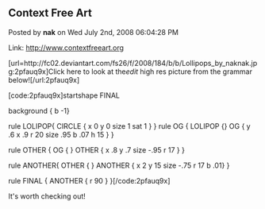 ## Context Free Art
Posted by **nak** on Wed July 2nd, 2008 06:04:28 PM

Link: <!-- m --><a class="postlink" href="http://www.contextfreeart.org">http://www.contextfreeart.org</a><!-- m -->

[url=http&#58;//fc02&#46;deviantart&#46;com/fs26/f/2008/184/b/b/Lollipops_by_naknak&#46;jpg:2pfauq9x]Click here to look at the*edit* high res picture from the grammar below![/url:2pfauq9x]

[code:2pfauq9x]startshape FINAL

background  { b -1}

rule LOLIPOP{
	CIRCLE { x 0 y 0 size 1 sat 1 }
}
rule OG {
	LOLIPOP {}
	OG { y &#46;6 x &#46;9 r 20 size &#46;95 b &#46;07 h 15 }
}

rule OTHER {
	OG { }
	OTHER { x &#46;8 y &#46;7 size -&#46;95 r 17 }
}

rule ANOTHER{
	OTHER { }
	ANOTHER { x 2 y 15 size -&#46;75 r 17 b &#46;01}
}

rule FINAL {
	ANOTHER { r 90 }
}[/code:2pfauq9x]

It's worth checking out!
